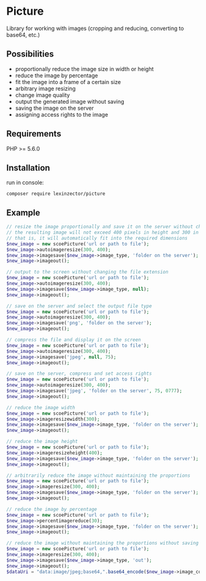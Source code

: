 # Picture
Library for working with images (cropping and reducing, converting to base64, etc.)

## Possibilities
- proportionally reduce the image size in width or height
- reduce the image by percentage
- fit the image into a frame of a certain size
- arbitrary image resizing
- change image quality
- output the generated image without saving
- saving the image on the server
- assigning access rights to the image

## Requirements
PHP >= 5.6.0

## Installation
run in console:
```
composer require lexinzector/picture
```

## Example
```php
// resize the image proportionally and save it on the server without changing the file extension
// the resulting image will not exceed 400 pixels in height and 300 in width
// that is, it will automatically fit into the required dimensions
$new_image = new scoePicture('url or path to file');
$new_image->autoimageresize(300, 400);
$new_image->imagesave($new_image->image_type, 'folder on the server');
$new_image->imageout();

// output to the screen without changing the file extension
$new_image = new scoePicture('url or path to file');
$new_image->autoimageresize(300, 400);
$new_image->imagesave($new_image->image_type, null);
$new_image->imageout();

// save on the server and select the output file type
$new_image = new scoePicture('url or path to file');
$new_image->autoimageresize(300, 400);
$new_image->imagesave('png', 'folder on the server');
$new_image->imageout();

// compress the file and display it on the screen
$new_image = new scoePicture('url or path to file');
$new_image->autoimageresize(300, 400);
$new_image->imagesave('jpeg', null, 75);
$new_image->imageout();

// save on the server, compress and set access rights
$new_image = new scoePicture('url or path to file');
$new_image->autoimageresize(300, 400);
$new_image->imagesave('jpeg', 'folder on the server', 75, 0777);
$new_image->imageout();

// reduce the image width
$new_image = new scoePicture('url or path to file');
$new_image->imageresizewidth(300);
$new_image->imagesave($new_image->image_type, 'folder on the server');
$new_image->imageout();

// reduce the image height
$new_image = new scoePicture('url or path to file');
$new_image->imageresizeheight(400);
$new_image->imagesave($new_image->image_type, 'folder on the server');
$new_image->imageout();

// arbitrarily reduce the image without maintaining the proportions
$new_image = new scoePicture('url or path to file');
$new_image->imageresize(300, 400);
$new_image->imagesave($new_image->image_type, 'folder on the server');
$new_image->imageout();

// reduce the image by percentage
$new_image = new scoePicture('url or path to file');
$new_image->percentimagereduce(30);
$new_image->imagesave($new_image->image_type, 'folder on the server');
$new_image->imageout();

// reduce the image without maintaining the proportions without saving the image on disk for output in base64 format
$new_image = new scoePicture('url or path to file');
$new_image->imageresize(300, 400);
$new_image->imagesave($new_image->image_type, 'out');
$new_image->imageout();
$dataUri = "data:image/jpeg;base64,".base64_encode($new_image->image_contents);
```
